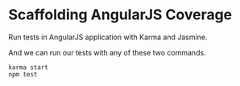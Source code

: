 # Scaffolding AngularJS Coverage

Run tests in AngularJS application with Karma and Jasmine.


And we can run our tests with any of these two commands.

```
karma start
npm test
```